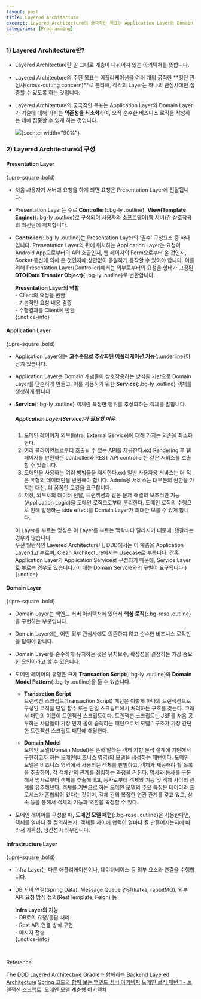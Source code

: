 ```yaml
---
layout: post
title: Layered Architecture
excerpt: Layered Architecture의 궁극적인 목표는 Application Layer와 Domain Layer가 기술에 대해 가지는 의존성을 최소화하여, 오직 순수한 비즈니스 로직을 작성하는 데에 집중할 수 있게 하는 것입니다.
categories: [Programming]
---
```



### 1) Layered Architecture란?

- Layered Architecture란 말 그대로 계층이 나뉘어져 있는 아키텍쳐를 뜻합니다.
- Layered Architecture의 주된 목표는 어플리케이션을 여러 개의 굵직한 **횡단 관심사(cross-cutting concern)**로 분리해, 각각의 Layer는 하나의 관심사에만 집중할 수 있도록 하는 것입니다.
- Layered Architecture의 궁극적인 목표는 Application Layer와 Domain Layer가 기술에 대해 가지는 **의존성을 최소화**하여, 오직 순수한 비즈니스 로직을 작성하는 데에 집중할 수 있게 하는 것입니다.

  ![](https://t1.daumcdn.net/cfile/tistory/99EA15365A827B1B11){:.center width="90%"}


### 2) Layered Architecture의 구성

#### Presentation Layer
{:.pre-square .bold}

- 처음 사용자가 서버에 요청을 하게 되면 요청은 Presentation Layer에 전달됩니다.
- Presentation Layer는 주로 **Controller**{:.bg-ly .outline}, **View(Template Engine)**{:.bg-ly .outline}로 구성되며 사용자와 소프트웨어(웹 서버)간 상호작용의 최선단에 위치합니다.
- **Controller**{:.bg-ly .outline}는 Presentation Layer의 ‘필수’ 구성요소 중 하나입니다. 
  Presentation Layer의 뒤에 위치하는 Application Layer는 요청이 Android App으로부터의 API 호출인지, 웹 페이지의 Form으로부터 온 것인지, Socket 통신에 의해 온 것인지에 상관없이 동일하게 동작할 수 있어야 합니다. 
  이를 위해 Presentation Layer(Controller)에서는 외부로부터의 요청을 형태가 고정된 **DTO(Data Transfer Object)**{:.bg-ly .outline}로 변환합니다.

  **Presentation Layer의 역할**  
  \- Client의 요청을 변환  
  \- 기본적인 요청 내용 검증  
  \- 수행결과를 Client에 반환  
  {:.notice-info}

  
#### Application Layer
{:.pre-square .bold}

- Application Layer에는 **고수준으로 추상화된 어플리케이션 기능**{:.underline}이 담겨 있습니다.
- Application Layer는 Domain 개념들이 상호작용하는 방식을 기반으로 Domain Layer를 단순하게 만들고, 이를 사용하기 위한 **Service**{:.bg-ly .outline} 객체를 생성하게 됩니다.
- **Service**{:.bg-ly .outline} 객체란 특정한 행위를 추상화하는 객체를 말합니다.

  ##### Application Layer(Service)가 필요한 이유
  1. 도메인 레이어가 외부(Infra, External Service)에 대해 가지는 의존을 최소화 한다.
  2. 여러 클라이언트로부터 호출될 수 있는 API를 제공한다.ex) Rendering 후 웹페이지를 반환하는 controller와 REST API controller는 같은 서비스를 호출할 수 있습니다.
  3. 도메인을 사용하는 여러 방법들을 제시한다.ex) 일반 사용자용 서비스는 더 적은 유형의 데이터만을 반환해야 합니다. Admin용 서비스는 대부분의 권한을 가지는 대신, 더 꼼꼼한 로깅을 요구합니다.
  4. 저장, 외부로의 데이터 전달, 트랜잭션과 같은 문제 해결의 보조적인 기능(Application Logic)을 도메인 로직으로부터 분리한다. 도메인 로직의 수행으로 인해 발생하는 side effect를 Domain Layer가 최대한 모를 수 있게 합니다.

  
  이 Layer를 부르는 명칭은 이 Layer를 부르는 맥락마다 달라지기 때문에, 헷갈리는 경우가 많습니다.   
  우선 일반적인 Layered Architecture나, DDD에서는 이 계층을 Application Layer라고 부르며, Clean Architecture에서는 Usecase로 부릅니다.
  간혹 Application Layer가 Application Service로 구성되기 때문에, Service Layer로 부르는 경우도 있습니다.(이 때는 Domain Servcie와의 구별이 요구됩니다.)
  {:.notice}


#### Domain Layer
{:.pre-square .bold}

- Domain Layer는 백엔드 서버 아키텍처에 있어서 **핵심 로직**{:.bg-rose .outline}을 구현하는 부분입니다.
- Domain Layer에는 어떤 외부 관심사에도 의존하지 않고 순수한 비즈니스 로직만을 담아야 합니다.
- Domain Layer를 순수하게 유지하는 것은 유지보수, 확장성을 결정하는 가장 중요한 요인이라고 할 수 있습니다.
- 도메인 레이어의 유형은 크게 **Transaction Script**{:.bg-ly .outline}와 **Domain Model Pattern**{:.bg-ly .outline}을 들 수 있습니다.

  - **Transaction Script**  
    트랜잭션 스크립트(Transaction Script) 패턴은 이렇게 하나의 트랜잭션으로 구성된 로직을 단일 함수 또는 단일 스크립트에서 처리하는 구조를 갖는다. 
    그래서 패턴의 이름이 트랜잭션 스크립트이다. 트랜잭션 스크립트는 JSP를 처음 공부하는 사람들이 가장 먼저 몸에 습득하는 패턴으로서 모델 1 구조가 가장 간단한 트랜잭션 스크립트 패턴에 해당한다.

  - **Domain Model**  
    도메인 모델(Domain Model)은 흔히 말하는 객체 지향 분석 설계에 기반해서 구현하고자 하는 도메인(비즈니스 영역)의 모델을 생성하는 패턴이다. 
    도메인 모델은 비즈니스 영역에서 사용되는 객체를 판별하고, 객체가 제공해야 할 목록을 추출하며, 각 객체간의 관계를 정립하는 과정을 거친다. 
    명사와 동사를 구분해서 명사로부터 객체를 추출해내고, 동사로부터 객체의 기능 및 객체 사이의 관계를 유추해낸다.
    객체를 기반으로 하는 도메인 모델의 주요 특징은 데이터와 프로세스가 혼합되어 있다는 것이며, 객체 간의 복잡한 연관 관계를 갖고 있고, 상속 등을 통해서 객체의 기능과 역할을 확장할 수 있다.

- 도메인 레이어를 구성할 때, **도메인 모델 패턴**{:.bg-rose .outline}을 사용한다면, 객체를 얼마나 잘 정의하는지, 객체들 사이에 협력이 얼마나 잘 만들어지는지에 따라서 가독성, 생산성이 좌우됩니다.


#### Infrastructure Layer
{:.pre-square .bold}

- Infra Layer는 다른 애플리케이션이나, 데이터베이스 등 외부 요소와 연결을 수행합니다.
- DB 서버 연결(Spring Data), Message Queue 연결(kafka, rabbitMQ), 외부 API 요청 방식 정의(RestTemplate, Feign) 등

  **Infra Layer의 기능**  
  \- DB로의 요청/응답 처리  
  \- Rest API 연결 방식 구현  
  \- 메시지 전송  
  {:.notice-info}


<br>

<div class="post-reference">
  <p>Reference</p>
  <a href="https://empisterian.tistory.com/57">The DDD Layered Architecture</a>
  <a href="https://riiidtechblog.medium.com/gradle과-함께하는-backend-layered-architecture-97117b344ba8">Gradle과 함께하는 Backend Layered Architecture</a>
  <a href="https://tech.junhabaek.net/spring-boot-코드와-함께-보는-백엔드-서버-아키텍처-시리즈-소개-기본-구조-bbf814e1b4e3">Spring 코드와 함께 보는 백엔드 서버 아키텍처</a>
  <a href="https://javacan.tistory.com/entry/94">도메인 로직 패턴 1 - 트랜잭션 스크립트, 도메인 모델</a>
  <a href="https://zdnet.co.kr/view/?no=00000039160910">계층형 아키텍처</a>
</div>